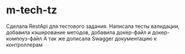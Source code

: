 # m-tech-tz
Сделала RestApi для тестового задания.
Написала тесты валидации, добавила кэширование методов, 
добавила докер-файл и докер-компоуз-файл
А так же дописала Swagger документацию к контроллерам
